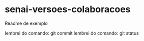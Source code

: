 # senai-versoes-colaboracoes

Readme de exemplo


lembrei do comando: git commit
lembrei do comando: git status


